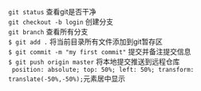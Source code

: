 `git status` 查看git是否干净  
`git checkout -b login` 创建分支    
`git branch`  查看所有分支    
`$ git add .`   将当前目录所有文件添加到git暂存区  
`$ git commit -m "my first commit"`     提交并备注提交信息   
`$ git push origin master`  将本地提交推送到远程仓库    
 ` position: absolute;
    top: 50%;
    left: 50%;
    transform: translate(-50%,-50%);`元素居中显示 



